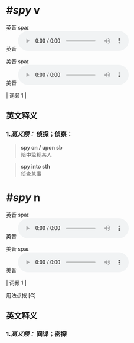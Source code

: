 # ***\#spy*** v
英音 spaɪ  
英音
<audio src="./media/spy-B.aac" controls="controls"></audio>

美音 spaɪ  
美音
<audio src="./media/spy.aac" controls="controls"></audio>



| 词频 1 |  

英文释义
---
### 1.*高义频：* **侦探；侦察：**  

 > **spy on / upon sb**   
 > 暗中监视某人    

 > **spy into sth**  
 > 侦查某事    


# ***\#spy*** n
英音 spaɪ  
英音
<audio src="./media/spy-B.aac" controls="controls"></audio>

美音 spaɪ  
美音
<audio src="./media/spy.aac" controls="controls"></audio>



| 词频 1 |  

用法点拨  [C]

英文释义
---
### 1.*高义频：* **间谍；密探**  


